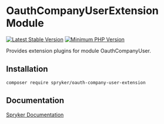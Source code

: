 # OauthCompanyUserExtension Module
[![Latest Stable Version](https://poser.pugx.org/spryker/oauth-company-user-extension/v/stable.svg)](https://packagist.org/packages/spryker/oauth-company-user-extension)
[![Minimum PHP Version](https://img.shields.io/badge/php-%3E%3D%208.1-8892BF.svg)](https://php.net/)

Provides extension plugins for module OauthCompanyUser.

## Installation

```
composer require spryker/oauth-company-user-extension
```

## Documentation

[Spryker Documentation](https://docs.spryker.com)
